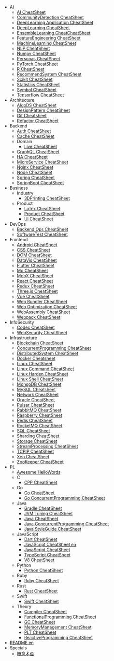   - AI
    - [AI CheatSheet](/AI/AI-CheatSheet.md)
    - [CommunityDetection CheatSheet](/AI/CommunityDetection-CheatSheet.md)
    - [DeepLearning Application CheatSheet](/AI/DeepLearning-Application-CheatSheet.md)
    - [DeepLearning CheatSheet](/AI/DeepLearning-CheatSheet.md)
    - [EnsembleLearning CheatCheatSheet](/AI/EnsembleLearning-CheatCheatSheet.md)
    - [FeatureEngineering CheatSheet](/AI/FeatureEngineering-CheatSheet.md)
    - [MachineLearning CheatSheet](/AI/MachineLearning-CheatSheet.md)
    - [NLP CheatSheet](/AI/NLP-CheatSheet.md)
    - [Numpy CheatSheet](/AI/Numpy-CheatSheet.md)
    - [Personas CheatSheet](/AI/Personas-CheatSheet.md)
    - [PyTorch CheatSheet](/AI/PyTorch-CheatSheet.md)
    - [R CheatSheet](/AI/R-CheatSheet.md)
    - [RecommendSystem CheatSheet](/AI/RecommendSystem-CheatSheet.md)
    - [Scikit CheatSheet](/AI/Scikit-CheatSheet.md)
    - [Statistics CheatSheet](/AI/Statistics-CheatSheet.md)
    - [Symbol CheatSheet](/AI/Symbol-CheatSheet.md)
    - [Tensorflow CheatSheet](/AI/Tensorflow-CheatSheet.md)
  - Architecture
    - [AlgoDS CheatSheet](/Architecture/AlgoDS-CheatSheet.md)
    - [DesignPattern CheatSheet](/Architecture/DesignPattern-CheatSheet.md)
    - [Git Cheatsheet](/Architecture/Git-Cheatsheet.md)
    - [Refactor CheatSheet](/Architecture/Refactor-CheatSheet.md)
  - Backend
    - [Auth CheatSheet](/Backend/Auth-CheatSheet.md)
    - [Cache CheatSheet](/Backend/Cache-CheatSheet.md)
    - Domain
      - [Live CheatSheet](/Backend/Domain/Live-CheatSheet.md)
    - [GraphQL CheatSheet](/Backend/GraphQL-CheatSheet.md)
    - [HA CheatSheet](/Backend/HA-CheatSheet.md)
    - [MicroService CheatSheet](/Backend/MicroService-CheatSheet.md)
    - [Nginx CheatSheet](/Backend/Nginx-CheatSheet.md)
    - [Node CheatSheet](/Backend/Node-CheatSheet.md)
    - [Spring CheatSheet](/Backend/Spring-CheatSheet.md)
    - [SpringBoot CheatSheet](/Backend/SpringBoot-CheatSheet.md)
  - Business
    - Industry
      - [3DPrinting CheatSheet](/Business/Industry/3DPrinting-CheatSheet.md)
    - Product
      - [LaTex CheatSheet](/Business/Product/LaTex-CheatSheet.md)
      - [Product CheatSheet](/Business/Product/Product-CheatSheet.md)
      - [UI CheatSheet](/Business/Product/UI-CheatSheet.md)
  - DevOps
    - [Backend Ops CheatSheet](/DevOps/Backend-Ops-CheatSheet.md)
    - [SoftwareTest CheatSheet](/DevOps/SoftwareTest-CheatSheet.md)
  - Frontend
    - [Android CheatSheet](/Frontend/Android-CheatSheet.md)
    - [CSS CheatSheet](/Frontend/CSS-CheatSheet.md)
    - [DOM CheatSheet](/Frontend/DOM-CheatSheet.md)
    - [DataVis CheatSheet](/Frontend/DataVis-CheatSheet.md)
    - [Flutter CheatSheet](/Frontend/Flutter-CheatSheet.md)
    - [Mo CheatSheet](/Frontend/Mo-CheatSheet.md)
    - [MobX CheatSheet](/Frontend/MobX-CheatSheet.md)
    - [React CheatSheet](/Frontend/React-CheatSheet.md)
    - [Redux CheatSheet](/Frontend/Redux-CheatSheet.md)
    - [Three.js CheatSheet](/Frontend/Three.js-CheatSheet.md)
    - [Vue CheatSheet](/Frontend/Vue-CheatSheet.md)
    - [Web Bundler CheatSheet](/Frontend/Web-Bundler-CheatSheet.md)
    - [Web Optimization CheatSheet](/Frontend/Web-Optimization-CheatSheet.md)
    - [WebAssembly CheatSheet](/Frontend/WebAssembly-CheatSheet.md)
    - [Webpack CheatSheet](/Frontend/Webpack-CheatSheet.md)
  - InfoSecurity
    - [Codec CheatSheet](/InfoSecurity/Codec-CheatSheet.md)
    - [WebSecurity CheatSheet](/InfoSecurity/WebSecurity-CheatSheet.md)
  - Infrastructure
    - [Blockchain CheatSheet](/Infrastructure/Blockchain-CheatSheet.md)
    - [ConcurrentProgramming CheatSheet](/Infrastructure/ConcurrentProgramming-CheatSheet.md)
    - [DistributedSystem CheatSheet](/Infrastructure/DistributedSystem-CheatSheet.md)
    - [Docker Cheatsheet](/Infrastructure/Docker-Cheatsheet.md)
    - [Linux CheatSheet](/Infrastructure/Linux-CheatSheet.md)
    - [Linux Command CheatSheet](/Infrastructure/Linux-Command-CheatSheet.md)
    - [Linux Harden CheatSheet](/Infrastructure/Linux-Harden-CheatSheet.md)
    - [Linux Shell CheatSheet](/Infrastructure/Linux-Shell-CheatSheet.md)
    - [MongoDB CheatSheet](/Infrastructure/MongoDB-CheatSheet.md)
    - [MySQL Cheatsheet](/Infrastructure/MySQL-Cheatsheet.md)
    - [Network CheatSheet](/Infrastructure/Network-CheatSheet.md)
    - [Oracle CheatSheet](/Infrastructure/Oracle-CheatSheet.md)
    - [Pulsar CheatSheet](/Infrastructure/Pulsar-CheatSheet.md)
    - [RabbitMQ CheatSheet](/Infrastructure/RabbitMQ-CheatSheet.md)
    - [Raspberry CheatSheet](/Infrastructure/Raspberry-CheatSheet.md)
    - [Redis CheatSheet](/Infrastructure/Redis-CheatSheet.md)
    - [RocketMQ CheatSheet](/Infrastructure/RocketMQ-CheatSheet.md)
    - [SQL CheatSheet](/Infrastructure/SQL-CheatSheet.md)
    - [Sharding CheatSheet](/Infrastructure/Sharding-CheatSheet.md)
    - [Storage CheatSheet](/Infrastructure/Storage-CheatSheet.md)
    - [StreamProcessing CheatSheet](/Infrastructure/StreamProcessing-CheatSheet.md)
    - [TCPIP CheatSheet](/Infrastructure/TCPIP-CheatSheet.md)
    - [Xen CheatSheet](/Infrastructure/Xen-CheatSheet.md)
    - [ZooKeeper CheatSheet](/Infrastructure/ZooKeeper-CheatSheet.md)
  - PL
    - [Awesome HelloWords](/PL/Awesome-HelloWords.md)
    - C
      - [CPP CheatSheet](/PL/C/CPP-CheatSheet.md)
    - Go
      - [Go CheatSheet](/PL/Go/Go-CheatSheet.md)
      - [Go ConcurrentProgramming CheatSheet](/PL/Go/Go-ConcurrentProgramming-CheatSheet.md)
    - Java
      - [Gradle CheatSheet](/PL/Java/Gradle-CheatSheet.md)
      - [JVM Tuning CheatSheet](/PL/Java/JVM-Tuning-CheatSheet.md)
      - [Java CheatSheet](/PL/Java/Java-CheatSheet.md)
      - [Java ConcurrentProgramming CheatSheet](/PL/Java/Java-ConcurrentProgramming-CheatSheet.md)
      - [Java StyleGuide CheatSheet](/PL/Java/Java-StyleGuide-CheatSheet.md)
    - JavaScript
      - [Dart CheatSheet](/PL/JavaScript/Dart-CheatSheet.md)
      - [JavaScript CheatSheet en](/PL/JavaScript/JavaScript-CheatSheet-en.md)
      - [JavaScript CheatSheet](/PL/JavaScript/JavaScript-CheatSheet.md)
      - [TypeScript CheatSheet](/PL/JavaScript/TypeScript-CheatSheet.md)
      - [V8 CheatSheet](/PL/JavaScript/V8-CheatSheet.md)
    - Python
      - [Python CheatSheet](/PL/Python/Python-CheatSheet.md)
    - Ruby
      - [Ruby CheatSheet](/PL/Ruby/Ruby-CheatSheet.md)
    - Rust
      - [Rust CheatSheet](/PL/Rust/Rust-CheatSheet.md)
    - Swift
      - [Swift CheatSheet](/PL/Swift/Swift-CheatSheet.md)
    - Theory
      - [Compiler CheatSheet](/PL/Theory/Compiler-CheatSheet.md)
      - [FunctionalProgramming CheatSheet](/PL/Theory/FunctionalProgramming-CheatSheet.md)
      - [GC CheatSheet](/PL/Theory/GC-CheatSheet.md)
      - [MemoryManagement CheatSheet](/PL/Theory/MemoryManagement-CheatSheet.md)
      - [PLT CheatSheet](/PL/Theory/PLT-CheatSheet.md)
      - [ReactiveProgramming CheatSheet](/PL/Theory/ReactiveProgramming-CheatSheet.md)
  - [README en](/README-en.md)
  - Specials
    - [概念术语](/Specials/概念术语.md)